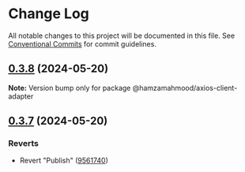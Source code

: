 # Change Log

All notable changes to this project will be documented in this file.
See [Conventional Commits](https://conventionalcommits.org) for commit guidelines.

## [0.3.8](https://github.com/apimatic/apimatic-js-runtime/compare/@hamzamahmood/axios-client-adapter@0.3.7...@hamzamahmood/axios-client-adapter@0.3.8) (2024-05-20)

**Note:** Version bump only for package @hamzamahmood/axios-client-adapter

## [0.3.7](https://github.com/apimatic/apimatic-js-runtime/compare/@hamzamahmood/axios-client-adapter@0.3.6...@hamzamahmood/axios-client-adapter@0.3.7) (2024-05-20)

### Reverts

- Revert "Publish" ([9561740](https://github.com/apimatic/apimatic-js-runtime/commit/956174084b496d262d54256efd23ccdc19dfe0fe))
